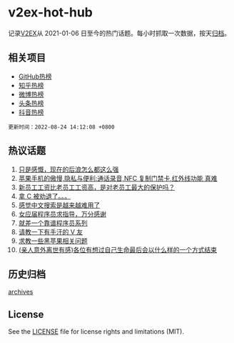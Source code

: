 # v2ex-hot-hub

 记录[V2EX](https://www.v2ex.com/)从 2021-01-06 日至今的热门话题。每小时抓取一次数据，按天[归档](archives)。
 
 ## 相关项目

- [GitHub热榜](https://github.com/snaildev/github-hot-hub)
- [知乎热榜](https://github.com/snaildev/zhihu-hot-hub)
- [微博热榜](https://github.com/snaildev/weibo-hot-hub)
- [头条热榜](https://github.com/snaildev/toutiao-hot-hub)
- [抖音热榜](https://github.com/snaildev/douyin-hot-hub)


 `更新时间：2022-08-24 14:12:08 +0800`

## 热议话题

1. [只是感慨，现在的后浪怎么都这么强](https://www.v2ex.com/t/874856)
1. [苹果手机的傲慢,隐私与便利:通话录音,NFC 复制门禁卡,红外线功能 真难](https://www.v2ex.com/t/874862)
1. [新员工工资比老员工工资高，是对老员工最大的保护吗？](https://www.v2ex.com/t/874950)
1. [拿 C 被劝退了。。。](https://www.v2ex.com/t/874787)
1. [感觉中文搜索是越来越难用了](https://www.v2ex.com/t/874893)
1. [女应届程序员求指导，万分感谢](https://www.v2ex.com/t/874918)
1. [就差一个靠谱程序员系列](https://www.v2ex.com/t/874972)
1. [请教一下有手汗的 V 友](https://www.v2ex.com/t/874989)
1. [求教一些黑苹果相关问题](https://www.v2ex.com/t/874808)
1. [(亲人意外离世有感)各位有想过自己生命最后会以什么样的一个方式结束](https://www.v2ex.com/t/874969)

## 历史归档

[archives](archives)

## License

See the [LICENSE](LICENSE) file for license rights and limitations (MIT).
